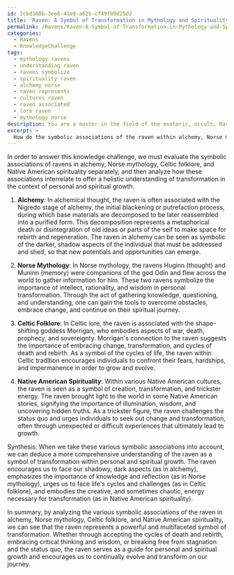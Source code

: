 ```yaml
---
id: 2cbd160b-3ee6-41e9-a62b-cf49f09d25d2
title: 'Raven: A Symbol of Transformation in Mythology and Spirituality'
permalink: /Ravens/Raven-A-Symbol-of-Transformation-in-Mythology-and-Spirituality/
categories:
  - Ravens
  - KnowledgeChallenge
tags:
  - mythology ravens
  - understanding raven
  - ravens symbolize
  - spirituality raven
  - alchemy norse
  - raven represents
  - cultures raven
  - raven associated
  - lore raven
  - mythology norse
description: You are a master in the field of the esoteric, occult, Ravens and Education. You are a writer of tests, challenges, books and deep knowledge on Ravens for initiates and students to gain deep insights and understanding from. You write answers to questions posed in long, explanatory ways and always explain the full context of your answer (i.e., related concepts, formulas, examples, or history), as well as the step-by-step thinking process you take to answer the challenges. Be rigorous and thorough, and summarize the key themes, ideas, and conclusions at the end.
excerpt: > 
  How do the symbolic associations of the raven within alchemy, Norse mythology, Celtic folklore, and Native American spirituality collectively inform your understanding of the transformation process in personal and spiritual growth?
---
```

In order to answer this knowledge challenge, we must evaluate the symbolic associations of ravens in alchemy, Norse mythology, Celtic folklore, and Native American spirituality separately, and then analyze how these associations interrelate to offer a holistic understanding of transformation in the context of personal and spiritual growth.

1. **Alchemy**:
In alchemical thought, the raven is often associated with the Nigredo stage of alchemy, the initial blackening or putrefaction process, during which base materials are decomposed to be later reassembled into a purified form. This decomposition represents a metaphorical death or disintegration of old ideas or parts of the self to make space for rebirth and regeneration. The raven in alchemy can be seen as symbolic of the darker, shadow aspects of the individual that must be addressed and shed, so that new potentials and opportunities can emerge.

2. **Norse Mythology**:
In Norse mythology, the ravens Huginn (thought) and Muninn (memory) were companions of the god Odin and flew across the world to gather information for him. These two ravens symbolize the importance of intellect, rationality, and wisdom in personal transformation. Through the act of gathering knowledge, questioning, and understanding, one can gain the tools to overcome obstacles, embrace change, and continue on their spiritual journey.

3. **Celtic Folklore**:
In Celtic lore, the raven is associated with the shape-shifting goddess Morrigan, who embodies aspects of war, death, prophecy, and sovereignty. Morrigan's connection to the raven suggests the importance of embracing change, transformation, and cycles of death and rebirth. As a symbol of the cycles of life, the raven within Celtic tradition encourages individuals to confront their fears, hardships, and impermanence in order to grow and evolve.

4. **Native American Spirituality**:
Within various Native American cultures, the raven is seen as a symbol of creation, transformation, and trickster energy. The raven brought light to the world in some Native American stories, signifying the importance of illumination, wisdom, and uncovering hidden truths. As a trickster figure, the raven challenges the status quo and urges individuals to seek out change and transformation, often through unexpected or difficult experiences that ultimately lead to growth.

Synthesis:
When we take these various symbolic associations into account, we can deduce a more comprehensive understanding of the raven as a symbol of transformation within personal and spiritual growth. The raven encourages us to face our shadowy, dark aspects (as in alchemy), emphasizes the importance of knowledge and reflection (as in Norse mythology), urges us to face life's cycles and challenges (as in Celtic folklore), and embodies the creative, and sometimes chaotic, energy necessary for transformation (as in Native American spirituality).

In summary, by analyzing the various symbolic associations of the raven in alchemy, Norse mythology, Celtic folklore, and Native American spirituality, we can see that the raven represents a powerful and multifaceted symbol of transformation. Whether through accepting the cycles of death and rebirth, embracing critical thinking and wisdom, or breaking free from stagnation and the status quo, the raven serves as a guide for personal and spiritual growth and encourages us to continually evolve and transform on our journey.
